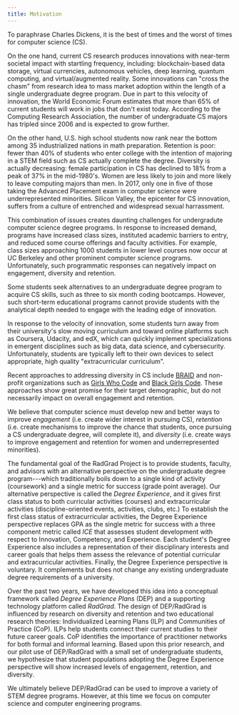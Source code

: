 ```yaml
---
title: Motivation
---
```


To paraphrase Charles Dickens, it is the best of times and the worst of times for computer science (CS).

On the one hand, current CS research produces innovations with near-term societal impact with startling frequency, including: blockchain-based data storage, virtual currencies, autonomous vehicles, deep learning, quantum computing, and virtual/augmented reality. Some innovations can "cross the chasm" from research idea to mass market adoption within the length of a single undergraduate degree program. Due in part to this velocity of innovation, the World Economic Forum estimates that more than 65\% of current students will work in jobs that don't exist today. According to the Computing Research Association, the number of undergraduate CS majors has tripled since 2006 and is expected to grow further.

On the other hand, U.S. high school students now rank near the bottom among 35 industrialized nations in math preparation.  Retention is poor: fewer than 40\% of students who enter college with the intention of majoring in a STEM field such as CS actually complete the degree. Diversity is actually decreasing: female participation in CS has declined to 18\% from a peak of 37\% in the mid-1980's. Women are less likely to join and more likely to leave computing majors than men. In 2017, only one in five of those taking the Advanced Placement exam in computer science were underrepresented minorities. Silicon Valley, the epicenter for CS innovation, suffers from a culture of entrenched and widespread sexual harrassment.

This combination of issues creates daunting challenges for undergradute computer science degree programs. In response to increased demand, programs have increased class sizes, instituted academic barriers to entry, and reduced some course offerings and faculty activities.  For example, class sizes approaching 1000 students in lower level courses now occur at UC Berkeley and other prominent computer science programs. Unfortunately, such programmatic responses can negatively impact on engagement, diversity and retention.

Some students seek alternatives to an undergraduate degree program to acquire CS skills, such as three to six month coding bootcamps. However, such short-term educational programs cannot provide students with the analytical depth needed to engage with the leading edge of innovation.

In response to the velocity of innovation, some students turn away from their university's slow moving curriculum and toward online platforms such as Coursera, Udacity, and edX, which can quickly implement specializations in emergent disciplines such as big data, data science, and cybersecurity. Unfortunately, students are typically left to their own devices to select appropriate, high quality "extracurricular curriculum".

Recent approaches to addressing diversity in CS include [BRAID](https://anitab.org/braid-building-recruiting-and-inclusion-for-diversity/) and non-profit organizations such as [Girls Who Code](https://girlswhocode.com/) and [Black Girls Code](http://www.blackgirlscode.com/). These approaches show great promise for their target demographic, but do not necessarily impact on overall engagement and retention.

We believe that computer science must develop new and better ways to improve *engagement* (i.e. create wider interest in pursuing CS), *retention* (i.e. create mechanisms to improve the chance that students, once pursuing a CS undergraduate degree, will complete it), and *diversity* (i.e. create ways to improve engagement and retention for women and underrepresented minorities).

The fundamental goal of the RadGrad Project is to provide students, faculty, and advisors with an alternative perspective on the undergraduate degree program---which traditionally boils down to a single kind of activity (coursework) and a single metric for success (grade point average). Our alternative perspective is called the *Degree Experience*, and it gives first class status to both curricular activities (courses) and extracurricular activities (discipline-oriented events, activities, clubs, etc.) To establish the first class status of extracurricular activities, the Degree Experience perspective replaces GPA as the single metric for success with a three component metric called *ICE* that assesses student development with respect to Innovation, Competency, and Experience.  Each student's Degree Experience also includes a representation of their disciplinary interests and career goals that helps them assess the relevance of potential curricular and extracurricular activities.  Finally, the Degree Experience perspective is voluntary. It complements but does not change any existing undergraduate degree requirements of a university.

Over the past two years, we have developed this idea into a conceptual framework called *Degree Experience Plans* (DEP) and a supporting technology platform called *RadGrad*. The design of DEP/RadGrad is influenced by research on diversity and retention and two educational research theories:  Individualized Learning Plans (ILP) and Communities of Practice (CoP).  ILPs help students connect their current studies to their future career goals. CoP identifies the importance of practitioner networks for both formal and informal learning. Based upon this prior research, and our pilot use of DEP/RadGrad with a small set of undergraduate students, we hypothesize that student populations adopting the Degree Experience perspective will show increased levels of engagement, retention, and diversity.

We ultimately believe DEP/RadGrad can be used to improve a variety of STEM degree programs. However, at this time we focus on computer science and computer engineering programs.



